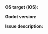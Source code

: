 **OS target (iOS):**


**Godot version:**


**Issue description:**
<!-- What happened and what was expected. -->

